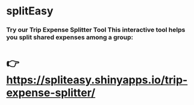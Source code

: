 # splitEasy
### Try our Trip Expense Splitter Tool This interactive tool helps you split shared expenses among a group:   
# 👉 https://spliteasy.shinyapps.io/trip-expense-splitter/
